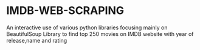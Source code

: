 # IMDB-WEB-SCRAPING

An interactive use of various python libraries focusing mainly on BeautifulSoup Library to find top 250 movies on IMDB website with year of release,name and rating
